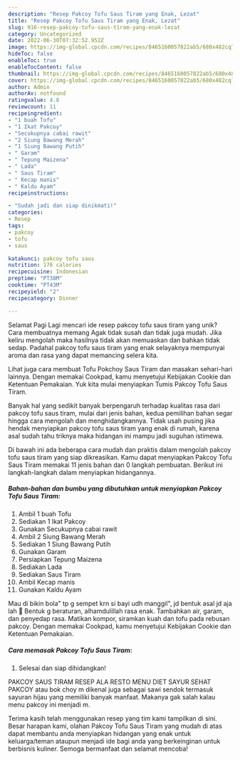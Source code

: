 ```yaml
---
description: "Resep Pakcoy Tofu Saus Tiram yang Enak, Lezat"
title: "Resep Pakcoy Tofu Saus Tiram yang Enak, Lezat"
slug: 916-resep-pakcoy-tofu-saus-tiram-yang-enak-lezat
category: Uncategorized
date: 2022-06-30T07:32:52.952Z
image: https://img-global.cpcdn.com/recipes/8465160057822ab5/680x482cq70/pakcoy-tofu-saus-tiram-foto-resep-utama.jpg
hideToc: false
enableToc: true
enableTocContent: false
thumbnail: https://img-global.cpcdn.com/recipes/8465160057822ab5/680x482cq70/pakcoy-tofu-saus-tiram-foto-resep-utama.jpg
cover: https://img-global.cpcdn.com/recipes/8465160057822ab5/680x482cq70/pakcoy-tofu-saus-tiram-foto-resep-utama.jpg
author: Admin
authorAv: notfound
ratingvalue: 4.8
reviewcount: 11
recipeingredient:
- "1 buah Tofu"
- "1 Ikat Pakcoy"
- "Secukupnya cabai rawit"
- "2 Siung Bawang Merah"
- "1 Siung Bawang Putih"
- " Garam"
- " Tepung Maizena"
- " Lada"
- " Saus Tiram"
- " Kecap manis"
- " Kaldu Ayam"
recipeinstructions:

- "Sudah jadi dan siap dinikmati!"
categories:
- Resep
tags:
- pakcoy
- tofu
- saus

katakunci: pakcoy tofu saus 
nutrition: 176 calories
recipecuisine: Indonesian
preptime: "PT38M"
cooktime: "PT43M"
recipeyield: "2"
recipecategory: Dinner

---
```



Selamat Pagi Lagi mencari ide resep pakcoy tofu saus tiram yang unik? Cara membuatnya memang Agak tidak susah dan tidak juga mudah. Jika keliru mengolah maka hasilnya tidak akan memuaskan dan bahkan tidak sedap. Padahal pakcoy tofu saus tiram yang enak selayaknya mempunyai aroma dan rasa yang dapat memancing selera kita.


Lihat juga cara membuat Tofu Pokchoy Saus Tiram dan masakan sehari-hari lainnya. Dengan memakai Cookpad, kamu menyetujui Kebijakan Cookie dan Ketentuan Pemakaian. Yuk kita mulai menyiapkan Tumis Pakcoy Tofu Saus Tiram.

Banyak hal yang sedikit banyak berpengaruh terhadap kualitas rasa dari pakcoy tofu saus tiram, mulai dari jenis bahan, kedua pemilihan bahan segar hingga cara mengolah dan menghidangkannya. Tidak usah pusing jika hendak menyiapkan pakcoy tofu saus tiram yang enak di rumah, karena asal sudah tahu triknya maka hidangan ini mampu jadi suguhan istimewa.


Di bawah ini ada beberapa cara mudah dan praktis dalam mengolah pakcoy tofu saus tiram yang siap dikreasikan. Kamu dapat menyiapkan Pakcoy Tofu Saus Tiram memakai 11 jenis bahan dan 0 langkah pembuatan. Berikut ini langkah-langkah dalam menyiapkan hidangannya.

<!--inarticleads1-->

##### Bahan-bahan dan bumbu yang dibutuhkan untuk menyiapkan Pakcoy Tofu Saus Tiram:

1. Ambil 1 buah Tofu
1. Sediakan 1 Ikat Pakcoy
1. Gunakan Secukupnya cabai rawit
1. Ambil 2 Siung Bawang Merah
1. Sediakan 1 Siung Bawang Putih
1. Gunakan  Garam
1. Persiapkan  Tepung Maizena
1. Sediakan  Lada
1. Sediakan  Saus Tiram
1. Ambil  Kecap manis
1. Gunakan  Kaldu Ayam


Mau di bikin bola&#34; tp g sempet krn si bayi udh manggil&#34;, jd bentuk asal jd aja lah 🤭 Bentuk g beraturan, alhamdulillah rasa enak. Tambahkan air, garam, dan penyedap rasa. Matikan kompor, siramkan kuah dan tofu pada rebusan pakcoy. Dengan memakai Cookpad, kamu menyetujui Kebijakan Cookie dan Ketentuan Pemakaian. 

<!--inarticleads2-->

##### Cara memasak Pakcoy Tofu Saus Tiram:


1. Selesai dan siap dihidangkan!

PAKCOY SAUS TIRAM RESEP ALA RESTO MENU DIET SAYUR SEHAT PAKCOY atau bok choy m dikenal juga sebagai sawi sendok termasuk sayuran hijau yang memiliki banyak manfaat. Makanya gak salah kalau menu pakcoy ini menjadi m. 

Terima kasih telah menggunakan resep yang tim kami tampilkan di sini. Besar harapan kami, olahan Pakcoy Tofu Saus Tiram yang mudah di atas dapat membantu anda menyiapkan hidangan yang enak untuk keluarga/teman ataupun menjadi ide bagi anda yang berkeinginan untuk berbisnis kuliner. Semoga bermanfaat dan selamat mencoba!
